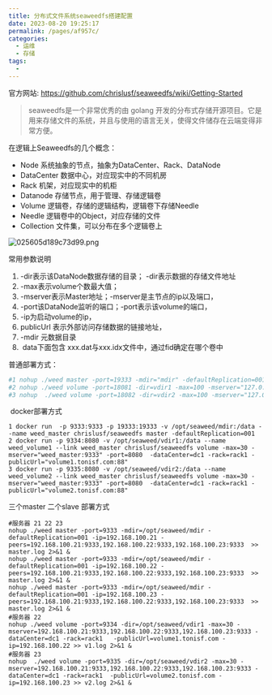 ```yaml
---
title: 分布式文件系统seaweedfs搭建配置
date: 2023-08-20 19:25:17
permalink: /pages/af957c/
categories:
  - 运维
  - 存储
tags:
  - 
---
```


官方网站: https://github.com/chrislusf/seaweedfs/wiki/Getting-Started

>  seaweedfs是一个非常优秀的由 golang 开发的分布式存储开源项目。它是用来存储文件的系统，并且与使用的语言无关，使得文件储存在云端变得非常方便。

在逻辑上Seaweedfs的几个概念：

- Node 系统抽象的节点，抽象为DataCenter、Rack、DataNode
- DataCenter 数据中心，对应现实中的不同机房
- Rack 机架，对应现实中的机柜
- Datanode 存储节点，用于管理、存储逻辑卷
- Volume 逻辑卷，存储的逻辑结构，逻辑卷下存储Needle
- Needle 逻辑卷中的Object，对应存储的文件
- Collection 文件集，可以分布在多个逻辑卷上

![025605d189c73d99.png](http://pic.zzppjj.top/LightPicture/2023/08/025605d189c73d99.png)

常用参数说明

1. -dir表示该DataNode数据存储的目录； -dir表示数据的存储文件地址
2. -max表示volume个数最大值；
3. -mserver表示Master地址；-mserver是主节点的ip以及端口，
4. -port该DataNode监听的端口；-port表示该volume的端口，
5. -ip为启动volume的ip，
6. publicUrl 表示外部访问存储数据的链接地址，
7. -mdir 元数据目录
8.  data下面包含 xxx.dat与xxx.idx文件中，通过fid确定在哪个卷中

普通部署方式：

```bash
#1 nohup ./weed master -port=19333 -mdir="mdir" -defaultReplication=001 >> master.log 2>&1 &
#2 nohup ./weed volume -port=18081 -dir=vdir1 -max=100 -mserver="127.0.0.1:19333" -dataCenter=dc1 -rack=rack1  >> v1.log 2>&1 &
#3 nohup  ./weed volume -port=18082 -dir=vdir2 -max=100 -mserver="127.0.0.1:19333" -dataCenter=dc1 -rack=rack1 >> v2.log 2>&1 &
```

 docker部署方式

```textile
1 docker run  -p 9333:9333 -p 19333:19333 -v /opt/seaweed/mdir:/data --name weed_master chrislusf/seaweedfs master -defaultReplication=001
2 docker run -p 9334:8080 -v /opt/seaweed/vdir1:/data --name weed_volume1 --link weed_master chrislusf/seaweedfs volume -max=30 -mserver="weed_master:9333" -port=8080  -dataCenter=dc1 -rack=rack1 -publicUrl="volume1.tonisf.com:88"
3 docker run -p 9335:8080 -v /opt/seaweed/vdir2:/data --name weed_volume2 --link weed_master chrislusf/seaweedfs volume -max=30 -mserver="weed_master:9333" -port=8080  -dataCenter=dc1 -rack=rack1 -publicUrl="volume2.tonisf.com:88"
```

三个master 二个slave 部署方式

```textile
#服务器 21 22 23
nohup ./weed master -port=9333 -mdir=/opt/seaweed/mdir -defaultReplication=001 -ip=192.168.100.21 -peers=192.168.100.21:9333,192.168.100.22:9333,192.168.100.23:9333  >> master.log 2>&1 &
nohup ./weed master -port=9333 -mdir=/opt/seaweed/mdir -defaultReplication=001 -ip=192.168.100.22 -peers=192.168.100.21:9333,192.168.100.22:9333,192.168.100.23:9333  >> master.log 2>&1 &
nohup ./weed master -port=9333 -mdir=/opt/seaweed/mdir -defaultReplication=001 -ip=192.168.100.23 -peers=192.168.100.21:9333,192.168.100.22:9333,192.168.100.23:9333  >> master.log 2>&1 &
#服务器 22
nohup ./weed volume -port=9334 -dir=/opt/seaweed/vdir1 -max=30 -mserver=192.168.100.21:9333,192.168.100.22:9333,192.168.100.23:9333 -dataCenter=dc1 -rack=rack1   -publicUrl=volume1.tonisf.com -ip=192.168.100.22 >> v1.log 2>&1 &
#服务器 23
nohup  ./weed volume -port=9335 -dir=/opt/seaweed/vdir2 -max=30 -mserver=192.168.100.21:9333,192.168.100.22:9333,192.168.100.23:9333 -dataCenter=dc1 -rack=rack1  -publicUrl=volume2.tonisf.com -ip=192.168.100.23 >> v2.log 2>&1 &
```
